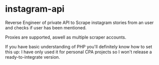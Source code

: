 ﻿# instagram-api

Reverse Engineer of private API to Scrape instagram stories from an user and checks if user has been mentioned.

Proxies are supported, aswell as multiple scraper accounts.

If you have basic understanding of PHP you'll definitely know how to set this up: I have only used it for personal CPA projects so I won't release a ready-to-integrate version.
